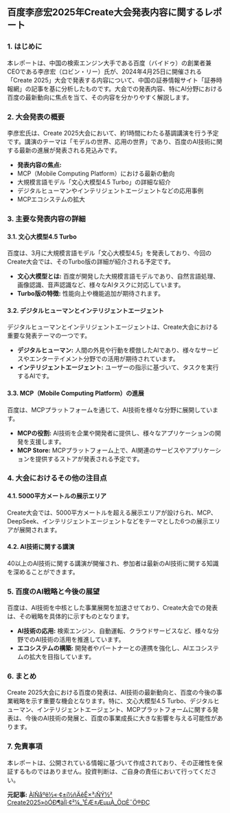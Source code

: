 ## 百度李彦宏2025年Create大会発表内容に関するレポート

### 1. はじめに

本レポートは、中国の検索エンジン大手である百度（バイドゥ）の創業者兼CEOである李彦宏（ロビン・リー）氏が、2024年4月25日に開催される「Create 2025」大会で発表する内容について、中国の証券情報サイト「証券時報網」の記事を基に分析したものです。大会での発表内容、特にAI分野における百度の最新動向に焦点を当て、その内容を分かりやすく解説します。

### 2. 大会発表の概要

李彦宏氏は、Create 2025大会において、約1時間にわたる基調講演を行う予定です。講演のテーマは「モデルの世界、応用の世界」であり、百度のAI技術に関する最新の進展が発表される見込みです。

* **発表内容の焦点:**
 * MCP（Mobile Computing Platform）における最新の動向
 * 大規模言語モデル「文心大模型4.5 Turbo」の詳細な紹介
 * デジタルヒューマンやインテリジェントエージェントなどの応用事例
 * MCPエコシステムの拡大

### 3. 主要な発表内容の詳細

#### 3.1. 文心大模型4.5 Turbo

百度は、3月に大規模言語モデル「文心大模型4.5」を発表しており、今回のCreate大会では、そのTurbo版の詳細が紹介される予定です。

* **文心大模型とは:** 百度が開発した大規模言語モデルであり、自然言語処理、画像認識、音声認識など、様々なAIタスクに対応しています。
* **Turbo版の特徴:** 性能向上や機能追加が期待されます。

#### 3.2. デジタルヒューマンとインテリジェントエージェント

デジタルヒューマンとインテリジェントエージェントは、Create大会における重要な発表テーマの一つです。

* **デジタルヒューマン:** 人間の外見や行動を模倣したAIであり、様々なサービスやエンターテイメント分野での活用が期待されています。
* **インテリジェントエージェント:** ユーザーの指示に基づいて、タスクを実行するAIです。

#### 3.3. MCP（Mobile Computing Platform）の進展

百度は、MCPプラットフォームを通じて、AI技術を様々な分野に展開しています。

* **MCPの役割:** AI技術を企業や開発者に提供し、様々なアプリケーションの開発を支援します。
* **MCP Store:** MCPプラットフォーム上で、AI関連のサービスやアプリケーションを提供するストアが発表される予定です。

### 4. 大会におけるその他の注目点

#### 4.1. 5000平方メートルの展示エリア

Create大会では、5000平方メートルを超える展示エリアが設けられ、MCP、DeepSeek、インテリジェントエージェントなどをテーマとした6つの展示エリアが展開されます。

#### 4.2. AI技術に関する講演

40以上のAI技術に関する講演が開催され、参加者は最新のAI技術に関する知識を深めることができます。

### 5. 百度のAI戦略と今後の展望

百度は、AI技術を中核とした事業展開を加速させており、Create大会での発表は、その戦略を具体的に示すものとなります。

* **AI技術の応用:** 検索エンジン、自動運転、クラウドサービスなど、様々な分野でのAI技術の活用を推進しています。
* **エコシステムの構築:** 開発者やパートナーとの連携を強化し、AIエコシステムの拡大を目指しています。

### 6. まとめ

Create 2025大会における百度の発表は、AI技術の最新動向と、百度の今後の事業戦略を示す重要な機会となります。特に、文心大模型4.5 Turbo、デジタルヒューマン、インテリジェントエージェント、MCPプラットフォームに関する発表は、今後のAI技術の発展と、百度の事業成長に大きな影響を与える可能性があります。

### 7. 免責事項

本レポートは、公開されている情報に基づいて作成されており、その正確性を保証するものではありません。投資判断は、ご自身の責任において行ってください。


**元記事:** [ÀîÑåºê½«·¢±í½ñÄêÊ×³¡ÑÝ½² Create2025»òÓÐ¶àÏî·¢²¼_¹ÉÆ±ÆµµÀ_Ö¤È¯Ö®ÐÇ](https://stock.stockstar.com/IG2025041700019976.shtml)